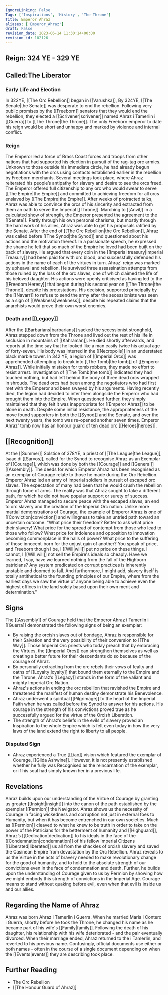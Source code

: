 ```yaml
---
IgnoreLinking: False
Tags: ['Inspirations', 'History', 'The-Throne']
Title: Emperor Ahraz
aliases: ['Emperor_Ahraz']
draft: False
revision_date: 2023-06-14 11:30:14+00:00
revision_id: 102126
---
```


## Reign: 324 YE - 329 YE
## Called:The Liberator
### Early Life and Election
In 322YE, [[The Orc Rebellion]] began in [[Varushka]], By 324YE, [[The Senate|the Senate]] was desperate to end the rebellion. Following very public promises by the [[Freeborn]] senators that they would end the rebellion, they elected a [[Scrivener|scrivener]] named Ahraz i Tamerlin i [[Guerra]] to [[The Throne|the Throne]]. The only Freeborn emperor to date his reign would be short and unhappy and marked by violence and internal conflict.
### Reign
The Emperor led a force of Brass Coast forces and troops from other nations that had supported his election in pursuit of the rag-tag orc armies. Unknown to those outside his immediate circle, he had already begun negotiations with the orcs using contacts established earlier in the rebellion by Freeborn merchants. Several meetings took place, where Ahraz reiterated his people’s antipathy for slavery and desire to see the orcs freed. The Emperor offered full citizenship to any orc who would swear to serve [[The Empire|the Empire]] and committed to achieving freedom for all orcs enslaved by [[The Empire|the Empire]]. After weeks of protracted talks, Ahraz was able to convince the orcs of his sincerity and extracted from them an oath to serve the Imperial [[Throne]]. Marching to [[Anvil]] in a calculated show of strength, the Emperor presented the agreement to the [[Senate]]. Partly through his own personal charisma, but mostly through the hard work of his allies, Ahraz was able to get his proposals ratified by the Senate.
After the end of [[The Orc Rebellion|the Orc Rebellion]], Ahraz was called before [[The Synod|the Synod]] and questioned about his actions and the motivation thereof. In a passionate speech, he expressed the shame he felt that so much of the Empire he loved had been built on the back of slavery. He argued that every coin in the [[Imperial treasury|Imperial Treasury]] had been paid for with orc blood, and successfully defended his actions in the name of each of the virtues in turn.
Ahraz' reign was marked by upheaval and rebellion. He survived three assassination attempts from those ruined by the loss of the orc slaves, one of which claimed the life of his beloved daughter. His actions were openly criticised as having led to the [[Freedom Heresy]] that began during his second year on [[The Throne|the Throne]], despite his protestations. His decision, supported principally by the [[Navarr]] to refuse to send the army after the secessionists was seen as a sign of [[Weakness|weakness]], despite his repeated claims that the anarchists would prove their own worst enemies. 
### Death and [[Legacy]]
After the [[Barbarians|barbarians]] sacked the secessionist stronghold, Ahraz stepped down from the Throne and lived out the rest of his life in seclusion in mountains of [[Kahraman]]. He died shortly afterwards, and reports at the time say that he looked like a man easily twice his actual age of forty-seven. His body was interred in the [[Necropolis]] in an understated black marble tower.
In 342 YE, a legion of [[Imperial Orcs]] was apprehended attempting to break into [[The Tomb|the tomb]] of [[Emperor Ahraz]]. While initially mistaken for tomb robbers, they made no effort to resist arrest. Investigation of [[The Tomb|the tomb]] indicated they had touched nothing, but had left behind the body of three dead orcs wrapped in shrouds. The dead orcs had been among the negotiators who had first met with the Emperor and been swayed by his arguments. Having recently died, the legion had decided to inter them alongside the Emperor who had brought them into the Empire, When questioned further, they simply maintained that they felt it was inappropriate for [[Emperor Ahraz]] to be alone in death. Despite some initial resistance, the appropriateness of the move found supporters in both the [[Synod]] and the Senate, and over the next twenty years, the tomb was re-opened another seven times. Emperor Ahraz' tomb now has an honour guard of ten dead orc [[Heroes|heroes]].
## [[Recognition]]
At the [[Summer]] Solstice of 378YE, a priest of [[The League|the League]], Isaac di [[Sarvos]], called for the Synod to recognise Ahraz as an Exemplar of [[Courage]], which was done by both the [[Courage]] and [[General]] [[Assembly]].
The deeds for which Emperor Ahraz has been recognised as an exemplar of Courage relate to those he made during the Orc Rebellion. Emperor Ahraz led an army of imperial soldiers in pursuit of escaped orc slaves. The expectation of many had been that he would crush the rebellion through force of arms.
The reality was that Ahraz sought to take a different path, for which he did not have popular support or surety of success. Emperor Ahraz managed to secure peace with the escaped slaves, an end to orc slavery and the creation of the Imperial Orc nation. Unlike more martial demonstrations of Courage, the example of Emperor Ahraz is one of [[Conviction|conviction]] and willingness to take an untried path toward an uncertain outcome.
"What price their freedom? Better to ask what price their slavery! What price for the spread of contempt from those who lead to those who follow? What price for indolence and opposition to innovation becoming commonplace in the halls of power? What price to the suffering of those innocent-born for the unjust gain of another? You speak of price, and Freeborn though I be, I [[Will|will]] put no price on these things. I cannot, I [[Will|will]] not sell the Empire's ideals so cheaply.
Have we learned, I say, have we learned nothing from the fall of the Highborn patricians? Any system predicated on corrupt practices is inherently unstable and doomed to fall. And furthermore, I might add, slavery itself is totally antithetical to the founding principles of our Empire, where from the earliest days we saw the virtue of anyone being able to achieve even the highest offices in the land solely based upon their own merit and determination."
## Signs
The [[Assembly]] of Courage held that the Emperor Ahraz i Tamerlin i [[Guerra]] demonstrated the following signs of being an exemplar:
* By raising the orcish slaves out of bondage, Ahraz is responsible for their Salvation and the very possibility of their conversion to [[The Way]]. Those Imperial Orc priests who today preach that by embracing the Virtues, the [[Imperial Orcs]] can strengthen themselves as well as creating a better future for their descendants do so because of the courage of Ahraz.
* By personally extracting from the orc rebels their vows of fealty and oaths of [[Loyalty|loyalty]] that bound them eternally to the Empire and the Throne, Ahraz’s [[Legacy]] stands in the form of the valiant and mighty Imperial Orc Nation.
* Ahraz's actions in ending the orc rebellion that ravished the Empire and threatened the manifest of human destiny demonstrate his Benevolence.
* Ahraz underwent a spiritual [[Pilgrimage]] to the heart of the Imperial Faith when he was called before the Synod to answer for his actions. His courage in the strength of his convictions proved true as he successfully argued for the virtue of the Orcish Liberation.
* The strength of Ahraz’s beliefs in the evils of slavery proved an Inspiration to the whole Empire which is felt even today in how the very laws of the land extend the right to liberty to all people.
### Disputed Sign
* Ahraz experienced a True [[Liao]] vision which featured the exemplar of Courage, [[Gilda Ashwine]]. However, it is not presently established whether he fully was Recognised as the reincarnation of the exemplar, or if his soul had simply known her in a previous life.
## Revelations
Ahraz builds upon our understanding of the Virtue of Courage by granting us greater [[Insight|insight]] into the canon of the path established by the exemplar [[Permion]] the Navigator. Ahraz shows us the necessity of Courage in facing wickedness and corruption not just in external foes to Humanity, but when it has become entrenched in our own societies. 
Much as [[Permion]] cleaved to what he knew to be truth in order to take on the power of the Patricians for the betterment of humanity and [[Highguard]], Ahraz’s [[Dedication|dedication]] to his ideals in the face of the [[Condemnation|condemnation]] of his fellow Imperial Citizens [[Liberated|liberated]] us all from the shackles of orcish slavery and saved the Casinean Empire from devastation by the Orc Rebellion. Ahraz reveals to us the Virtue in the acts of bravery needed to make revolutionary change for the good of humanity, and to hold to the absolute strength of our convictions even in the face of condemnation and death. Further, he builds upon the understanding of Courage given to us by Permion by showing how we might embody this strength of convictions in the Imperial Age.
Courage means to stand without quaking before evil, even when that evil is inside us and our allies.
## Regarding the Name of Ahraz
Ahraz was born Ahraz i Tamerlin i Guerra. When he married Maria i Contero i Guerra, shortly before he took the Throne, he changed his name as he became part of his wife's [[Family|family]]. Following the death of his daughter, his relationship with his wife deteriorated - and the pair eventually divorced. When their marriage ended, Ahraz returned to the i Tamerlin, and reverted to his previous name. Confusingly, official documents use either or both names - often in the course of a single document depending on when the [[Events|events]] they are describing took place.
## Further Reading
* The Orc Rebellion
* [[The Honour Guard of Ahraz]]